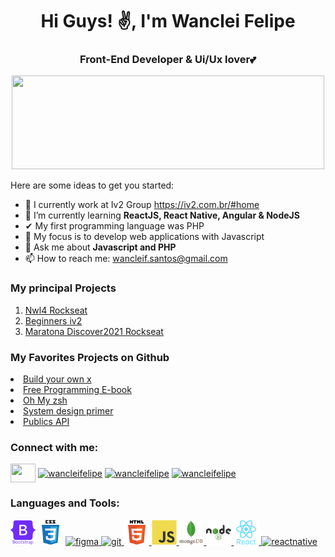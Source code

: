 
  <h1 align="center">Hi Guys! ✌, I'm Wanclei Felipe</h1>
  <h3 align="center">Front-End Developer & Ui/Ux lover💕 </h3>  
  
  <p align="center"><img src="https://static.whow.com.br/wp-content/uploads/2020/03/PUC-Games-Topo.png" height="150" width="500"></p> 


Here are some ideas to get you started:

- 🔭 I currently work at Iv2 Group https://iv2.com.br/#home
- 🌱 I’m currently learning **ReactJS, React Native, Angular & NodeJS**
- ✔ My first programming language was PHP
- 🚀 My focus is to develop web applications with Javascript
- 💬 Ask me about **Javascript and PHP**
- 📫 How to reach me: wancleif.santos@gmail.com

<h3>My principal Projects</h3>

1. [Nwl4 Rockseat](https://github.com/wancla/nlw4-moveit-rockseat)
2. [Beginners iv2](https://github.com/wancla/faculdadeiv2-beginners)
3. [Maratona Discover2021 Rockseat](https://github.com/wancla/nlw4-moveit-rockseat)


<h3>My Favorites Projects on Github</h3
  
1. [Build your own x](https://github.com/danistefanovic/build-your-own-x)
2. [Free Programming E-book](https://github.com/EbookFoundation/free-programming-books)
3. [Oh My zsh](https://github.com/ohmyzsh/ohmyzsh)
4. [System design primer](https://github.com/donnemartin/system-design-primer)
5. [Publics API](https://github.com/public-apis/public-apis)



<h3 align="left">Connect with me:</h3>
<p align="left">
<a href="https://linkedin.com/in/wancleifelipe" target="blank"><img align="center" src="https://cdn.jsdelivr.net/npm/simple-icons@3.0.1/icons/linkedin.svg" height="30" width="40" /></a>
  <a href="https://www.instagram.com/wanclaf/" target="blank"><img align="center" src="https://cdn.jsdelivr.net/npm/simple-icons@3.0.1/icons/instagram.svg" alt="wancleifelipe" height="30" width="40" /></a>
  <a href="https://www.facebook.com/wanclei.felipe/" target="blank"><img align="center" src="https://cdn.jsdelivr.net/npm/simple-icons@3.0.1/icons/facebook.svg" alt="wancleifelipe" height="30" width="40" /></a>
  <a href="https://twitter.com/Wancla1" target="blank"><img align="center" src="https://cdn.jsdelivr.net/npm/simple-icons@3.0.1/icons/twitter.svg" alt="wancleifelipe" height="30" width="40" /></a>
</p>

<h3 align="left">Languages and Tools:</h3>
<p align="left"> 
  <a href="https://getbootstrap.com" target="_blank"> <img src="https://raw.githubusercontent.com/devicons/devicon/master/icons/bootstrap/bootstrap-plain-wordmark.svg" alt="bootstrap" width="40" height="40"/></a>
  <a href="https://www.w3schools.com/css/" target="_blank"> <img src="https://raw.githubusercontent.com/devicons/devicon/master/icons/css3/css3-original-wordmark.svg" alt="css3" width="40" height="40"/></a> 
  <a href="https://www.figma.com/" target="_blank"> <img src="https://www.vectorlogo.zone/logos/figma/figma-icon.svg" alt="figma" width="40" height="40"/> </a> 
  <a href="https://firebase.google.com/" target="_blank"> <img src="https://www.vectorlogo.zone/logos/git-scm/git-scm-icon.svg" alt="git" width="40" height="40"/> </a>
  <a href="https://www.w3.org/html/" target="_blank"> <img src="https://raw.githubusercontent.com/devicons/devicon/master/icons/html5/html5-original-wordmark.svg" alt="html5" width="40" height="40"/> </a>
  <a href="https://developer.mozilla.org/en-US/docs/Web/JavaScript" target="_blank"> <img src="https://raw.githubusercontent.com/devicons/devicon/master/icons/javascript/javascript-original.svg" alt="javascript" width="40" height="40"/> </a>
  <a href="https://www.mongodb.com/" target="_blank"> <img src="https://raw.githubusercontent.com/devicons/devicon/master/icons/mongodb/mongodb-original-wordmark.svg" alt="mongodb" width="40" height="40"/> </a> <a href="https://nodejs.org" target="_blank"> <img src="https://raw.githubusercontent.com/devicons/devicon/master/icons/nodejs/nodejs-original-wordmark.svg" alt="nodejs" width="40" height="40"/> </a>
  <a href="https://reactjs.org/" target="_blank"> <img src="https://raw.githubusercontent.com/devicons/devicon/master/icons/react/react-original-wordmark.svg" alt="react" width="40" height="40"/> </a> <a href="https://reactnative.dev/" target="_blank"> <img src="https://reactnative.dev/img/header_logo.svg" alt="reactnative" width="40" height="40"/> </a> <a href="https://redux.js.org" target="_blank">  </p>

